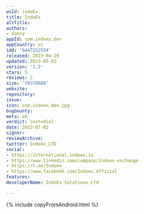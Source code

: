 ```yaml
---
wsId: indoEx
title: IndoEx
altTitle: 
authors:
- danny
appId: com.indoex.dev
appCountry: us
idd: '6447252534'
released: 2023-04-29
updated: 2023-05-02
version: '1.2'
stars: 5
reviews: 2
size: '59378688'
website: 
repository: 
issue: 
icon: com.indoex.dev.jpg
bugbounty: 
meta: ok
verdict: custodial
date: 2023-07-02
signer: 
reviewArchive: 
twitter: Indoex_LTD
social:
- https://international.indoex.io
- https://www.linkedin.com/company/indoex-exchange
- https://t.me/Indoex
- https://www.facebook.com/Indoex.official
features: 
developerName: IndoEx Solutions Ltd

---
```


{% include copyFromAndroid.html %}
